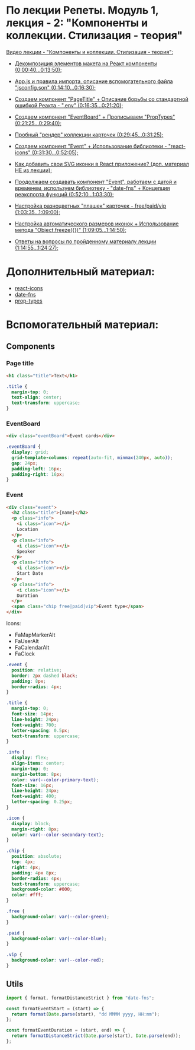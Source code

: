 # По лекции Репеты. Модуль 1, лекция - 2: "Компоненты и коллекции. Стилизация - теория"

[Видео лекции - "Компоненты и коллекции. Стилизация - теория":](https://www.youtube.com/watch?v=XRs3v6pNOH8&t=0s)

- [Декомпозиция элементов макета на Реакт компоненты (0:00:40...0:13:50);](https://www.youtube.com/watch?v=XRs3v6pNOH8&t=40s)
- [App.js и правила импорта, описание вспомогательного файла "jsconfig.son" (0:14:10...0:16:30);](https://www.youtube.com/watch?v=XRs3v6pNOH8&t=850s)
- [Создаем компонент "PageTitle" + Описание борьбы со стандартной ошибкой Реакта - ".env" (0:16:35...0:21:20);](https://www.youtube.com/watch?v=XRs3v6pNOH8&t=995s)
- [Создаем компонент "EventBoard" + Прописываем "PropTypes" (0:21:25...0:29:40);](https://www.youtube.com/watch?v=XRs3v6pNOH8&t=1285s)
- [Пробный "рендер" коллекции карточек (0:29:45...0:31:25);](https://www.youtube.com/watch?v=XRs3v6pNOH8&t=1785s)
- [Создаем компонент "Event" + Использование библиотеки - "react-icons" (0:31:30...0:52:05);](https://www.youtube.com/watch?v=XRs3v6pNOH8&t=1890s)

- [Как добавить свои SVG иконки в React приложение? (доп. материал НЕ из лекции);](https://www.youtube.com/watch?v=pRpaDlqhiT8)

- [Продолжаем создавать компонент "Event", работаем с датой и временем, используем библиотеку - "date-fns" + Концепция реэкспорта функций (0:52:10...1:03:30);](https://www.youtube.com/watch?v=XRs3v6pNOH8&t=3130s)
- [Настройка разноцветных "плашек" карточек - free/paid/vip (1:03:35...1:09:00);](https://www.youtube.com/watch?v=XRs3v6pNOH8&t=3815s)
- [Настройка автоматического размеров иконок + Использование метода "Object.freeze({})" (1:09:05...1:14:50);](https://www.youtube.com/watch?v=XRs3v6pNOH8&t=4145s)
- [Ответы на вопросы по пройденному материалу лекции (1:14:55...1:24:27);](https://www.youtube.com/watch?v=XRs3v6pNOH8&t=4495s)

# Дополнительный материал:

- [react-icons](https://react-icons.github.io/react-icons/)
- [date-fns](https://date-fns.org/)
- [prop-types](https://www.npmjs.com/package/prop-types)

# Вспомогательный материал:

## Components

### Page title

```html
<h1 class="title">Text</h1>
```

```css
.title {
  margin-top: 0;
  text-align: center;
  text-transform: uppercase;
}
```

### EventBoard

```html
<div class="eventBoard">Event cards</div>
```

```css
.eventBoard {
  display: grid;
  grid-template-columns: repeat(auto-fit, minmax(240px, auto));
  gap: 24px;
  padding-left: 16px;
  padding-right: 16px;
}
```

### Event

```html
<div class="event">
  <h2 class="title">{name}</h2>
  <p class="info">
    <i class="icon"></i>
    Location
  </p>
  <p class="info">
    <i class="icon"></i>
    Speaker
  </p>
  <p class="info">
    <i class="icon"></i>
    Start Date
  </p>
  <p class="info">
    <i class="icon"></i>
    Duration
  </p>
  <span class="chip free|paid|vip">Event type</span>
</div>
```

Icons:

- FaMapMarkerAlt
- FaUserAlt
- FaCalendarAlt
- FaClock

```css
.event {
  position: relative;
  border: 2px dashed black;
  padding: 8px;
  border-radius: 4px;
}

.title {
  margin-top: 0;
  font-size: 14px;
  line-height: 24px;
  font-weight: 700;
  letter-spacing: 0.5px;
  text-transform: uppercase;
}

.info {
  display: flex;
  align-items: center;
  margin-top: 0;
  margin-bottom: 8px;
  color: var(--color-primary-text);
  font-size: 16px;
  line-height: 24px;
  font-weight: 400;
  letter-spacing: 0.25px;
}

.icon {
  display: block;
  margin-right: 8px;
  color: var(--color-secondary-text);
}

.chip {
  position: absolute;
  top: 4px;
  right: 4px;
  padding: 4px 8px;
  border-radius: 4px;
  text-transform: uppercase;
  background-color: #000;
  color: #fff;
}

.free {
  background-color: var(--color-green);
}

.paid {
  background-color: var(--color-blue);
}

.vip {
  background-color: var(--color-red);
}
```

## Utils

```js
import { format, formatDistanceStrict } from "date-fns";

const formatEventStart = (start) => {
  return format(Date.parse(start), "dd MMMM yyyy, HH:mm");
};

const formatEventDuration = (start, end) => {
  return formatDistanceStrict(Date.parse(start), Date.parse(end));
};
```
